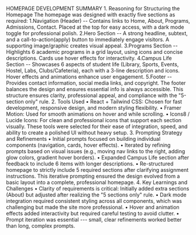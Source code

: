 HOMEPAGE DEVELOPMENT SUMMARY 1. Reasoning for Structuring the Homepage
The homepage was designed with exactly five sections as required:
1.Navigation (Header) -- Contains links to Home, About, Programs,
Admissions, Contact. Placed at the top for easy access, with a dark mode
toggle for professional polish. 2.Hero Section -- A strong headline,
subtext, and a call-to-action(apply) button to immediately engage
visitors. A supporting image/graphic creates visual appeal. 3.Programs
Section -- Highlights 6 academic programs in a grid layout, using icons
and concise descriptions. Cards use hover effects for interactivity.
4.Campus Life Section -- Showcases 6 aspects of student life (Library,
Sports, Events, Hostel, Labs, Clubs/Cafeteria), each with a 3-line
description and icons. Hover effects and animations enhance user
engagement. 5.Footer -- Provides contact information, social media
links, and copyright. The footer balances the design and ensures
essential info is always accessible. This structure ensures clarity,
professional appeal, and compliance with the "5-section only" rule. 2.
Tools Used • React + Tailwind CSS: Chosen for fast development,
responsive design, and modern styling flexibility. • Framer Motion: Used
for smooth animations on hover and while scrolling. • Icons8 / Lucide
Icons: For clean and professional icons that support each section
visually. These tools were selected for their ease of integration,
speed, and ability to create a polished UI without heavy setup. 3.
Prompting Strategy and Refinements • Initial prompts focused on building
individual components (navigation, cards, hover effects). • Iterated by
refining prompts based on visual issues (e.g., moving nav links to the
right, adding glow colors, gradient hover borders). • Expanded Campus
Life section after feedback to include 6 items with longer descriptions.
• Re-structured homepage to strictly include 5 required sections after
clarifying assignment instructions. This iterative prompting ensured the
design evolved from a basic layout into a complete, professional
homepage. 4. Key Learnings and Challenges • Clarity of requirements is
critical: Initially added extra sections (About) but adjusted after
realizing the "5 sections only" rule. • Dark mode integration required
consistent styling across all components, which was challenging but made
the site more professional. • Hover and animation effects added
interactivity but required careful testing to avoid clutter. • Prompt
iteration was essential --- small, clear refinements worked better than
long, complex prompts.
